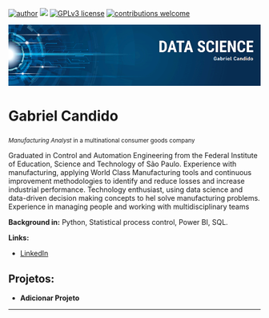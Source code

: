 [![author](https://img.shields.io/badge/author-GabrielCandido97-red.svg)](https://www.linkedin.com/in/gabriel-teles-candido-70b281118) [![](https://img.shields.io/badge/python-3.7+-blue.svg)](https://www.python.org/downloads/release/python-365/) [![GPLv3 license](https://img.shields.io/badge/License-GPLv3-blue.svg)](http://perso.crans.org/besson/LICENSE.html) [![contributions welcome](https://img.shields.io/badge/contributions-welcome-brightgreen.svg?style=flat)](https://github.com/GabrielCandido97)

<p align="center">
  <img src="banner.png">
</p>

# Gabriel Candido
<sub>*Manufacturing Analyst* in a multinational consumer goods company</sub>

Graduated in Control and Automation Engineering from the Federal Institute of Education, Science and Technology of São Paulo. Experience with manufacturing, applying World Class Manufacturing tools and continuous improvement methodologies to identify and reduce losses and increase industrial performance. Technology enthusiast, using data science and data-driven decision making concepts to hel solve manufacturing problems. Experience in managing people and working with multidisciplinary teams

**Background in:** Python, Statistical process control, Power BI, SQL.

**Links:**
* [LinkedIn](https://www.linkedin.com/in/gabriel-teles-candido-70b281118)


## Projetos:

* **Adicionar Projeto**


---

